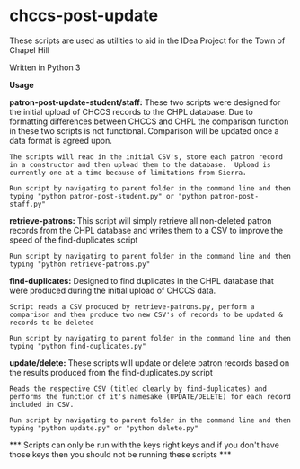 # chccs-post-update
These scripts are used as utilities to aid in the IDea Project for the Town of Chapel Hill

Written in Python 3

<strong>Usage</strong>
 
<strong>patron-post-update-student/staff:</strong>
    These two scripts were designed for the initial upload of CHCCS records to the CHPL database.  Due to formatting differences between CHCCS and CHPL the comparison function in these two scripts is not functional.  Comparison will be updated once a data format is agreed upon.

    The scripts will read in the initial CSV's, store each patron record in a constructor and then upload them to the database.  Upload is currently one at a time because of limitations from Sierra.

    Run script by navigating to parent folder in the command line and then typing "python patron-post-student.py" or "python patron-post-staff.py"

<strong>retrieve-patrons:</strong>
    This script will simply retrieve all non-deleted patron records from the CHPL database and writes them to a CSV to improve the speed of the find-duplicates script

    Run script by navigating to parent folder in the command line and then typing "python retrieve-patrons.py"

<strong>find-duplicates:</strong>
    Designed to find duplicates in the CHPL database that were produced during the initial upload of CHCCS data.

    Script reads a CSV produced by retrieve-patrons.py, perform a comparison and then produce two new CSV's of records to be updated & records to be deleted

    Run script by navigating to parent folder in the command line and then typing "python find-duplicates.py"

<strong>update/delete:</strong>
    These scripts will update or delete patron records based on the results produced from the find-duplicates.py script

    Reads the respective CSV (titled clearly by find-duplicates) and performs the function of it's namesake (UPDATE/DELETE) for each record included in CSV.

    Run script by navigating to parent folder in the command line and then typing "python update.py" or "python delete.py"


*** Scripts can only be run with the keys right keys and if you don't have those keys then you should not be running these scripts ***


